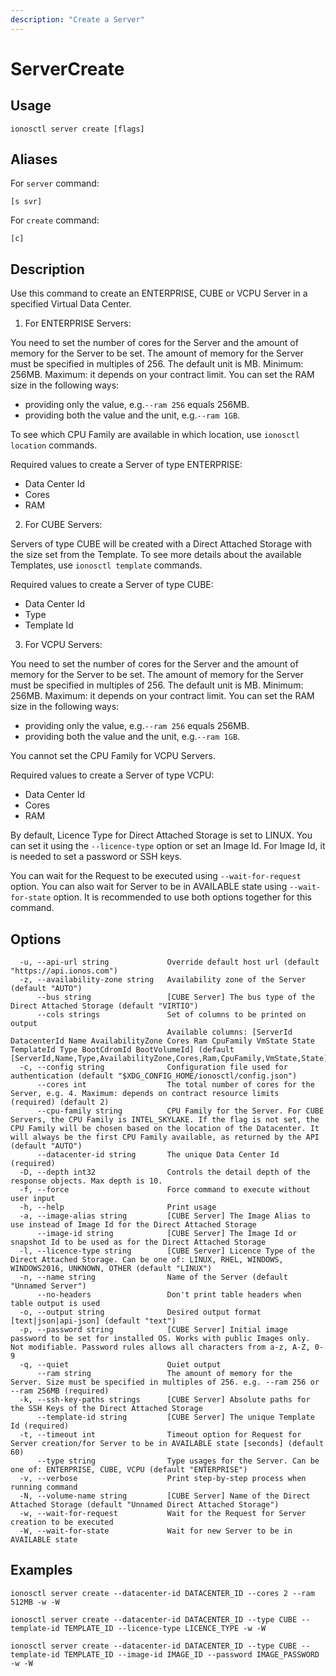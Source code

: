 ```yaml
---
description: "Create a Server"
---
```


# ServerCreate

## Usage

```text
ionosctl server create [flags]
```

## Aliases

For `server` command:

```text
[s svr]
```

For `create` command:

```text
[c]
```

## Description

Use this command to create an ENTERPRISE, CUBE or VCPU Server in a specified Virtual Data Center.

1. For ENTERPRISE Servers:

You need to set the number of cores for the Server and the amount of memory for the Server to be set. The amount of memory for the Server must be specified in multiples of 256. The default unit is MB. Minimum: 256MB. Maximum: it depends on your contract limit. You can set the RAM size in the following ways:

* providing only the value, e.g.`--ram 256` equals 256MB.
* providing both the value and the unit, e.g.`--ram 1GB`.

To see which CPU Family are available in which location, use `ionosctl location` commands.

Required values to create a Server of type ENTERPRISE:

* Data Center Id
* Cores
* RAM

2. For CUBE Servers:

Servers of type CUBE will be created with a Direct Attached Storage with the size set from the Template. To see more details about the available Templates, use `ionosctl template` commands.

Required values to create a Server of type CUBE:

* Data Center Id
* Type
* Template Id

3. For VCPU Servers:

You need to set the number of cores for the Server and the amount of memory for the Server to be set. The amount of memory for the Server must be specified in multiples of 256. The default unit is MB. Minimum: 256MB. Maximum: it depends on your contract limit. You can set the RAM size in the following ways:

* providing only the value, e.g.`--ram 256` equals 256MB.
* providing both the value and the unit, e.g.`--ram 1GB`.

You cannot set the CPU Family for VCPU Servers.

Required values to create a Server of type VCPU:

* Data Center Id
* Cores
* RAM

By default, Licence Type for Direct Attached Storage is set to LINUX. You can set it using the `--licence-type` option or set an Image Id. For Image Id, it is needed to set a password or SSH keys.

You can wait for the Request to be executed using `--wait-for-request` option. You can also wait for Server to be in AVAILABLE state using `--wait-for-state` option. It is recommended to use both options together for this command.

## Options

```text
  -u, --api-url string             Override default host url (default "https://api.ionos.com")
  -z, --availability-zone string   Availability zone of the Server (default "AUTO")
      --bus string                 [CUBE Server] The bus type of the Direct Attached Storage (default "VIRTIO")
      --cols strings               Set of columns to be printed on output 
                                   Available columns: [ServerId DatacenterId Name AvailabilityZone Cores Ram CpuFamily VmState State TemplateId Type BootCdromId BootVolumeId] (default [ServerId,Name,Type,AvailabilityZone,Cores,Ram,CpuFamily,VmState,State])
  -c, --config string              Configuration file used for authentication (default "$XDG_CONFIG_HOME/ionosctl/config.json")
      --cores int                  The total number of cores for the Server, e.g. 4. Maximum: depends on contract resource limits (required) (default 2)
      --cpu-family string          CPU Family for the Server. For CUBE Servers, the CPU Family is INTEL_SKYLAKE. If the flag is not set, the CPU Family will be chosen based on the location of the Datacenter. It will always be the first CPU Family available, as returned by the API (default "AUTO")
      --datacenter-id string       The unique Data Center Id (required)
  -D, --depth int32                Controls the detail depth of the response objects. Max depth is 10.
  -f, --force                      Force command to execute without user input
  -h, --help                       Print usage
  -a, --image-alias string         [CUBE Server] The Image Alias to use instead of Image Id for the Direct Attached Storage
      --image-id string            [CUBE Server] The Image Id or snapshot Id to be used as for the Direct Attached Storage
  -l, --licence-type string        [CUBE Server] Licence Type of the Direct Attached Storage. Can be one of: LINUX, RHEL, WINDOWS, WINDOWS2016, UNKNOWN, OTHER (default "LINUX")
  -n, --name string                Name of the Server (default "Unnamed Server")
      --no-headers                 Don't print table headers when table output is used
  -o, --output string              Desired output format [text|json|api-json] (default "text")
  -p, --password string            [CUBE Server] Initial image password to be set for installed OS. Works with public Images only. Not modifiable. Password rules allows all characters from a-z, A-Z, 0-9
  -q, --quiet                      Quiet output
      --ram string                 The amount of memory for the Server. Size must be specified in multiples of 256. e.g. --ram 256 or --ram 256MB (required)
  -k, --ssh-key-paths strings      [CUBE Server] Absolute paths for the SSH Keys of the Direct Attached Storage
      --template-id string         [CUBE Server] The unique Template Id (required)
  -t, --timeout int                Timeout option for Request for Server creation/for Server to be in AVAILABLE state [seconds] (default 60)
      --type string                Type usages for the Server. Can be one of: ENTERPRISE, CUBE, VCPU (default "ENTERPRISE")
  -v, --verbose                    Print step-by-step process when running command
  -N, --volume-name string         [CUBE Server] Name of the Direct Attached Storage (default "Unnamed Direct Attached Storage")
  -w, --wait-for-request           Wait for the Request for Server creation to be executed
  -W, --wait-for-state             Wait for new Server to be in AVAILABLE state
```

## Examples

```text
ionosctl server create --datacenter-id DATACENTER_ID --cores 2 --ram 512MB -w -W

ionosctl server create --datacenter-id DATACENTER_ID --type CUBE --template-id TEMPLATE_ID --licence-type LICENCE_TYPE -w -W

ionosctl server create --datacenter-id DATACENTER_ID --type CUBE --template-id TEMPLATE_ID --image-id IMAGE_ID --password IMAGE_PASSWORD -w -W
```

